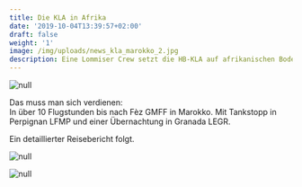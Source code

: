 ```yaml
---
title: Die KLA in Afrika
date: '2019-10-04T13:39:57+02:00'
draft: false
weight: '1'
image: /img/uploads/news_kla_marokko_2.jpg
description: Eine Lommiser Crew setzt die HB-KLA auf afrikanischen Boden.
---
```

![null](/img/uploads/news_kla_marokko.jpg)

Das muss man sich verdienen:\
In über 10 Flugstunden bis nach Fèz GMFF in Marokko. Mit Tankstopp in Perpignan LFMP und einer Übernachtung in Granada LEGR.

Ein detaillierter Reisebericht folgt.

![null](/img/uploads/news_kla_marokko_3.jpg)

![null](/img/uploads/news_kla_marokko_4.jpg)
